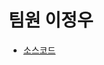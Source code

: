 # 팀원 이정우
* [소스코드](https://github.com/f1v3-dev/Parking-System/blob/main/20184489%20%EC%9D%B4%EC%A0%95%EC%9A%B0/test.py)
